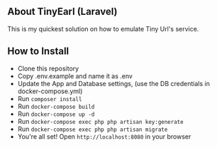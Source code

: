 ## About TinyEarl (Laravel)

This is my quickest solution on how to emulate Tiny Url's service.

## How to Install

- Clone this repository
- Copy .env.example and name it as .env
- Update the App and Database settings, (use the DB credentials in docker-compose.yml)
- Run `composer install`
- Run `docker-compose build`
- Run `docker-compose up -d`
- Run `docker-compose exec php php artisan key:generate`
- Run `docker-compose exec php php artisan migrate`
- You're all set! Open `http://localhost:8080` in your browser
